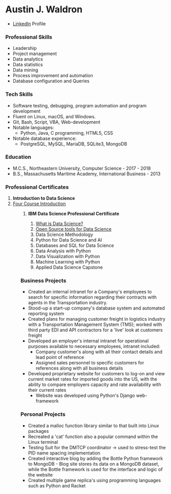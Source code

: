 # Austin J. Waldron

* [LinkedIn](https://www.linkedin.com/in/austin-waldron-ozzycodes) Profile

### Professional Skills

* Leadership
* Project management
* Data analytics
* Data statistics
* Data mining
* Process improvement and automation
* Database configuration and Queries

### Tech Skills

* Software testing, debugging, program automation and program development
* Fluent on Linux, macOS, and Windows.
* Git, Bash, Script, VBA, Web-development
* Notable languages:
  * Python, Java, C programming, HTML5, CSS
* Notable database experience:
  * PostgreSQL, MySQL, MariaDB, SQLite3, MongoDB

### Education

* M.C.S., Northeastern University, Computer Science - 2017 - 2018
* B.S., Massachusetts Maritime Academy, International Business - 2013

### Professional Certificates
<ol>
<li><strong>Introduction to Data Science</strong></li>
 <a href="https://coursera.org/share/be9f41d402cf2ef9907062fa79b5fd00"><li>Four Course Introduction</li></a>
 <ol>

<ol>
<li><strong>IBM Data Science Professional Certificate</strong></li>
<ol>
<a href="https://coursera.org/share/2ea8dacaa378353be7dc3f8bf9a32924"><li>What is Data Science?</li></a>
<a href="https://coursera.org/share/a247949aa63c5b66952fac4a5cc0dc8d"><li>Open Source tools for Data Science</li></a>
<li>Data Science Methodology</li>
<li>Python for Data Science and AI</li>
<li>Databases and SQL for Data Science</li>
<li>Data Analysis with Python</li>
<li>Data Visualization with Python</li>
<li>Machine Learning with Python</li>
<li>Applied Data Science Capstone</li>
</ol>
</ol>


### Business Projects

* Created an internal intranet for a Company's employees to search for specific information regarding their contracts with agents in the Transportation industry.
* Stood-up a start-up company's database system and automated reporting system
* Created plans for managing customer freight in logistics industry with a Transportation Management System (TMS); worked with third party EDI and API contractors for a 'live' look at customers freight
* Developed an employer's	internal intranet for operational purposes available to necessary employees, intranet included:
  * Company customer's along with all their contact details and lead point of reference
  * Assigned sales personnel to specific customers for references along with all business details
* Developed proprietary website for customers to log-on and view current market rates for imported goods into the US, with the ability to compare employers capacity and rate availability with their current rates
  * Website was developed using Python's Django web-framework

### Personal Projects

* Created a malloc function library similar to that built into Linux packages
* Recreated a 'cat' function also a popular command within the Linux terminal
* Testing Suit for the DMTCP coordinator -> used to stress-test the PID name spacing implementation
* Created interactive blog by adding the Bottle Python framework to MongoDB  - Blog site stores its data on a MongoDB dataset, while the Bottle framework is used for the interface and logic of the website
* Created multiple game replica's using programming languages such as Python and Racket
